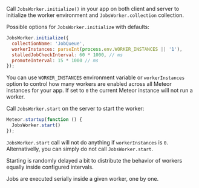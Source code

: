 Call `JobsWorker.initialize()` in your app on both client and server to initialize the worker environment and
`JobsWorker.collection` collection.

Possible options for `JobsWorker.initialize` with defaults:

```javascript
JobsWorker.initialize({
  collectionName: 'JobQueue',
  workerInstances: parseInt(process.env.WORKER_INSTANCES || '1'),
  stalledJobCheckInterval: 60 * 1000, // ms
  promoteInterval: 15 * 1000 // ms
});
```

You can use `WORKER_INSTANCES` environment variable or `workerInstances` option to control how many workers are enabled
across all Meteor instances for your app. If set to `0` the current Meteor instance will not run a worker.

Call `JobsWorker.start` on the server to start the worker:

```javascript
Meteor.startup(function () {
  JobsWorker.start()
});
```

`JobsWorker.start` call will not do anything if `workerInstances` is `0`. Alternativelly, you can simply do not call
`JobsWorker.start`.

Starting is randomly delayed a bit to distribute the behavior of workers equally inside configured intervals.

Jobs are executed serially inside a given worker, one by one.
